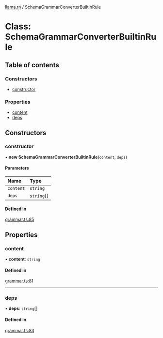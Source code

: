 [llama.rn](../README.md) / SchemaGrammarConverterBuiltinRule

# Class: SchemaGrammarConverterBuiltinRule

## Table of contents

### Constructors

- [constructor](SchemaGrammarConverterBuiltinRule.md#constructor)

### Properties

- [content](SchemaGrammarConverterBuiltinRule.md#content)
- [deps](SchemaGrammarConverterBuiltinRule.md#deps)

## Constructors

### constructor

• **new SchemaGrammarConverterBuiltinRule**(`content`, `deps`)

#### Parameters

| Name | Type |
| :------ | :------ |
| `content` | `string` |
| `deps` | `string`[] |

#### Defined in

[grammar.ts:85](https://github.com/mybigday/llama.rn/blob/f2de9bd/src/grammar.ts#L85)

## Properties

### content

• **content**: `string`

#### Defined in

[grammar.ts:81](https://github.com/mybigday/llama.rn/blob/f2de9bd/src/grammar.ts#L81)

___

### deps

• **deps**: `string`[]

#### Defined in

[grammar.ts:83](https://github.com/mybigday/llama.rn/blob/f2de9bd/src/grammar.ts#L83)
